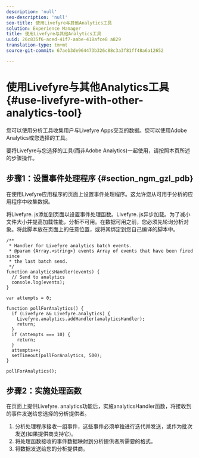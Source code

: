 ```yaml
---
description: 'null'
seo-description: 'null'
seo-title: 使用Livefyre与其他Analytics工具
solution: Experience Manager
title: 使用Livefyre与其他Analytics工具
uuid: 26c835f6-aced-41f7-aabe-418afce8 a829
translation-type: tm+mt
source-git-commit: 67aeb3de964473b326c88c3a3f81ff48a6a12652

---
```



# 使用Livefyre与其他Analytics工具{#use-livefyre-with-other-analytics-tool}

您可以使用分析工具收集用户与Livefyre Apps交互的数据。您可以使用Adobe Analytics或您选择的工具。

要将Livefyre与您选择的工具(而非Adobe Analytics)一起使用，请按照本页所述的步骤操作。

## 步骤1：设置事件处理程序 {#section_ngm_gzl_pdb}

在使用Livefyre应用程序的页面上设置事件处理程序。这允许您从可用于分析的应用程序中收集数据。

将Livefyre. js添加到页面以设置事件处理函数。Livefyre. js异步加载。为了减小文件大小并提高加载性能，分析不可用。在数据可用之前，您必须先轮询分析对象。将此脚本放在页面上的任意位置，或将其绑定到您自己编译的脚本中。

```
/** 
 * Handler for Livefyre analytics batch events. 
 * @param {Array.<string>} events Array of events that have been fired since 
 * the last batch send. 
 */ 
function analyticsHandler(events) { 
  // Send to analytics 
  console.log(events); 
} 
 
var attempts = 0; 
 
function pollForAnalytics() { 
  if (Livefyre && Livefyre.analytics) { 
    Livefyre.analytics.addHandler(analyticsHandler); 
    return; 
  } 
  if (attempts === 10) { 
    return; 
  } 
  attempts++; 
  setTimeout(pollForAnalytics, 500); 
} 
 
pollForAnalytics(); 
```

## 步骤2：实施处理函数

在页面上提供Livefyre. analytics功能后，实施analyticsHandler函数，将接收到的事件发送给您选择的分析提供者。

1. 分析处理程序接收一组事件，这些事件必须单独进行迭代并发送，或作为批次发送(如果提供商支持它)。
1. 将处理函数接收的事件数据映射到分析提供者所需要的格式。
1. 将数据发送给您的分析提供商。

